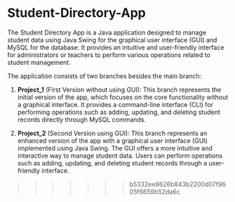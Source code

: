 # Student-Directory-App

The Student Directory App is a Java application designed to manage student data using Java Swing for the graphical user interface (GUI) and MySQL for the database. It provides an intuitive and user-friendly interface for administrators or teachers to perform various operations related to student management.

The application consists of two branches besides the main branch:

1. **Project_1** (First Version without using GUI): This branch represents the initial version of the app, which focuses on the core functionality without a graphical interface. It provides a command-line interface (CLI) for performing operations such as adding, updating, and deleting student records directly through MySQL commands.

2. **Project_2** (Second Version using GUI): This branch represents an enhanced version of the app with a graphical user interface (GUI) implemented using Java Swing. The GUI offers a more intuitive and interactive way to manage student data. Users can perform operations such as adding, updating, and deleting student records through a user-friendly interface.
>>>>>>> b5332ee8626b843b2200d07f9605f6659b52da6c
